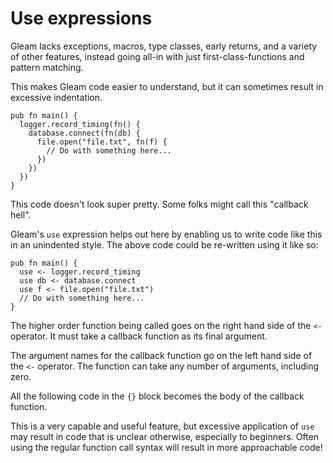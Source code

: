 # Use expressions

Gleam lacks exceptions, macros, type classes, early returns, and a variety of
other features, instead going all-in with just first-class-functions and pattern
matching.

This makes Gleam code easier to understand, but it can sometimes result in
excessive indentation.

```gleam
pub fn main() {
  logger.record_timing(fn() {
    database.connect(fn(db) {
      file.open("file.txt", fn(f) {
        // Do with something here...
      })
    })
  })
}
```

This code doesn't look super pretty. Some folks might call this "callback hell".

Gleam's `use` expression helps out here by enabling us to write code like this
in an unindented style. The above code could be re-written using it like so:

```gleam
pub fn main() {
  use <- logger.record_timing
  use db <- database.connect
  use f <- file.open("file.txt")
  // Do with something here...
}
```

The higher order function being called goes on the right hand side of the `<-`
operator. It must take a callback function as its final argument.

The argument names for the callback function go on the left hand side of the
`<-` operator. The function can take any number of arguments, including zero.

All the following code in the `{}` block becomes the body of the callback
function.

This is a very capable and useful feature, but excessive application of `use`
may result in code that is unclear otherwise, especially to beginners. Often
using the regular function call syntax will result in more approachable code!
